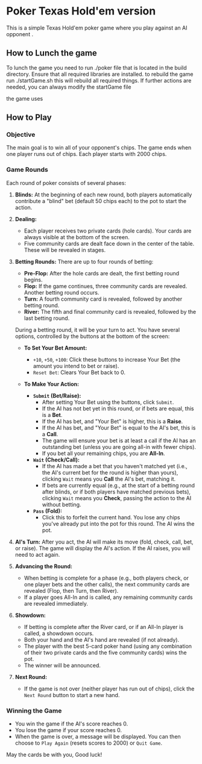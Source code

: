 # Poker Texas Hold'em version

This is a simple Texas Hold'em poker game where you play against an AI opponent .

## How to Lunch the game
To lunch the game you need to run ./poker file that is located in the build directory. Ensure that all required libraries are installed.
to rebuild the game run ./startGame.sh this will rebuild all required things. If further actions are needed, you can always modify the startGame file 

the game uses 

## How to Play

### Objective
The main goal is to win all of your opponent's chips. The game ends when one player runs out of chips. Each player starts with 2000 chips.

### Game Rounds
Each round of poker consists of several phases:

1.  **Blinds:** At the beginning of each new round, both players automatically contribute a "blind" bet (default 50 chips each) to the pot to start the action.
2.  **Dealing:**
    *   Each player receives two private cards (hole cards). Your cards are always visible at the bottom of the screen.
    *   Five community cards are dealt face down in the center of the table. These will be revealed in stages.
3.  **Betting Rounds:** There are up to four rounds of betting:
    *   **Pre-Flop:** After the hole cards are dealt, the first betting round begins.
    *   **Flop:** If the game continues, three community cards are revealed. Another betting round occurs.
    *   **Turn:** A fourth community card is revealed, followed by another betting round.
    *   **River:** The fifth and final community card is revealed, followed by the last betting round.

    During a betting round, it will be your turn to act. You have several options, controlled by the buttons at the bottom of the screen:

    *   **To Set Your Bet Amount:**
        *   `+10`, `+50`, `+100`: Click these buttons to increase Your Bet (the amount you intend to bet or raise).
        *   `Reset Bet`: Clears Your Bet back to 0.

    *   **To Make Your Action:**
        *   **`Submit` (Bet/Raise):**
            *   After setting Your Bet using the buttons, click `Submit`.
            *   If the AI has not bet yet in this round, or if bets are equal, this is a **Bet**.
            *   If the AI has bet, and "Your Bet" is higher, this is a **Raise**.
            *   If the AI has bet, and "Your Bet" is equal to the AI's bet, this is a **Call**.
            *   The game will ensure your bet is at least a call if the AI has an outstanding bet (unless you are going all-in with fewer chips).
            *   If you bet all your remaining chips, you are **All-In**.
        *   **`Wait` (Check/Call):**
            *   If the AI has made a bet that you haven't matched yet (i.e., the AI's current bet for the round is higher than yours), clicking `Wait` means you **Call** the AI's bet, matching it.
            *   If bets are currently equal (e.g., at the start of a betting round after blinds, or if both players have matched previous bets), clicking `Wait` means you **Check**, passing the action to the AI without betting.
        *   **`Pass` (Fold):**
            *   Click this to forfeit the current hand. You lose any chips you've already put into the pot for this round. The AI wins the pot.

4.  **AI's Turn:** After you act, the AI will make its move (fold, check, call, bet, or raise). The game will display the AI's action. If the AI raises, you will need to act again.

5.  **Advancing the Round:**
    *   When betting is complete for a phase (e.g., both players check, or one player bets and the other calls), the next community cards are revealed (Flop, then Turn, then River).
    *   If a player goes All-In and is called, any remaining community cards are revealed immediately.

6.  **Showdown:**
    *   If betting is complete after the River card, or if an All-In player is called, a showdown occurs.
    *   Both your hand and the AI's hand are revealed (if not already).
    *   The player with the best 5-card poker hand (using any combination of their two private cards and the five community cards) wins the pot.
    *   The winner will be announced.

7.  **Next Round:**
    *   If the game is not over (neither player has run out of chips), click the `Next Round` button to start a new hand.

### Winning the Game
*   You win the game if the AI's score reaches 0.
*   You lose the game if your score reaches 0.
*   When the game is over, a message will be displayed. You can then choose to `Play Again` (resets scores to 2000) or `Quit Game`.

May the cards be with you, Good luck!
